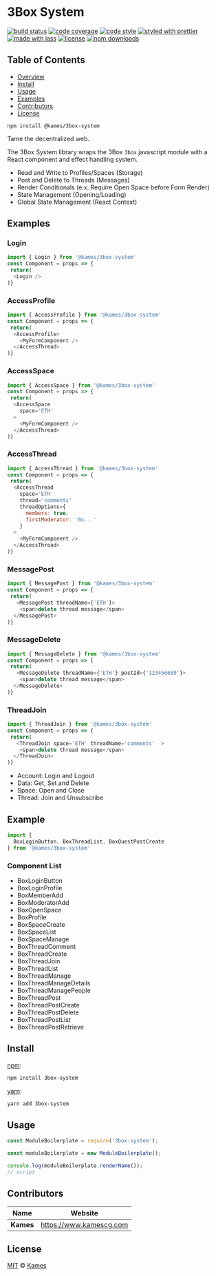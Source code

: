 # 3Box System

[![build status](https://img.shields.io/travis/com/KamesCG/3box-system.svg)](https://travis-ci.com/KamesCG/3box-system)
[![code coverage](https://img.shields.io/codecov/c/github/KamesCG/3box-system.svg)](https://codecov.io/gh/KamesCG/3box-system)
[![code style](https://img.shields.io/badge/code_style-XO-5ed9c7.svg)](https://github.com/sindresorhus/xo)
[![styled with prettier](https://img.shields.io/badge/styled_with-prettier-ff69b4.svg)](https://github.com/prettier/prettier)
[![made with lass](https://img.shields.io/badge/made_with-lass-95CC28.svg)](https://lass.js.org)
[![license](https://img.shields.io/github/license/KamesCG/3box-system.svg)](LICENSE)
[![npm downloads](https://img.shields.io/npm/dt/3box-system.svg)](https://npm.im/3box-system)

## Table of Contents

* [Overview](#overview)
* [Install](#install)
* [Usage](#usage)
* [Examples](#examples)
* [Contributors](#contributors)
* [License](#license)

```
npm install @kames/3box-system
```

Tame the decentralized web.

The 3Box System library wraps the 3Box `3box` javascript module with a React component and effect handling system. 

- Read and Write to Profiles/Spaces (Storage)
- Post and Delete to Threads (Messages)
- Render Conditionals (e.x. Require Open Space before Form Render)
- State Management (Opening/Loading) 
- Global State Management (React Context)


## Examples


### Login
```js
import { Login } from '@kames/3box-system'
const Component = props => { 
 return(
  <Login />
)}
```

### AccessProfile
```js
import { AccessProfile } from '@kames/3box-system'
const Component = props => { 
 return(
  <AccessProfile>
    <MyFormComponent />
  </AccessThread>
)}
```

### AccessSpace
```js
import { AccessSpace } from '@kames/3box-system'
const Component = props => { 
 return(
  <AccessSpace
    space='ETH'
  >
    <MyFormComponent />
  </AccessThread>
)}
```

### AccessThread
```js
import { AccessThread } from '@kames/3box-system'
const Component = props => { 
 return(
  <AccessThread
    space='ETH'
    thread='comments'
    threadOptions={
      members: true,
      firstModerator: '0x...'
    }
  >
    <MyFormComponent />
  </AccessThread>
)}
```

### MessagePost
```js
import { MessagePost } from '@kames/3box-system'
const Component = props => { 
 return(
   <MessagePost threadName={'ETH'}>
    <span>delete thread message</span>
  </MessagePost>
)}
```

### MessageDelete
```js
import { MessageDelete } from '@kames/3box-system'
const Component = props => { 
 return(
   <MessageDelete threadName={'ETH'} postId={'123456689'}>
    <span>delete thread message</span>
  </MessageDelete>
)}
```

### ThreadJoin
```js
import { ThreadJoin } from '@kames/3box-system'
const Component = props => { 
 return(
   <ThreadJoin space='ETH' threadName='comments'  >
    <span>delete thread message</span>
  </ThreadJoin>
)}
```


* Account: Login and Logout
* Data: Get, Set and Delete
* Space: Open and Close
* Thread: Join and Unsubscribe

## Example
```js
import {
  BoxLoginButton, BoxThreadList, BoxQuestPostCreate
} from '@kames/3box-system'
```

### Component List

* BoxLoginButton
* BoxLoginProfile
* BoxMemberAdd
* BoxModeratorAdd
* BoxOpenSpace
* BoxProfile
* BoxSpaceCreate
* BoxSpaceList
* BoxSpaceManage
* BoxThreadComment
* BoxThreadCreate
* BoxThreadJoin
* BoxThreadList
* BoxThreadManage
* BoxThreadManageDetails
* BoxThreadManagePeople
* BoxThreadPost
* BoxThreadPostCreate
* BoxThreadPostDelete
* BoxThreadPostList
* BoxThreadPostRetrieve

## Install

[npm][]:

```sh
npm install 3box-system
```

[yarn][]:

```sh
yarn add 3box-system
```


## Usage

```js
const ModuleBoilerplate = require('3box-system');

const moduleBoilerplate = new ModuleBoilerplate();

console.log(moduleBoilerplate.renderName());
// script
```


## Contributors

| Name      | Website                   |
| --------- | ------------------------- |
| **Kames** | <https://www.kamescg.com> |


## License

[MIT](LICENSE) © [Kames](https://www.kamescg.com)


## 

[npm]: https://www.npmjs.com/

[yarn]: https://yarnpkg.com/

